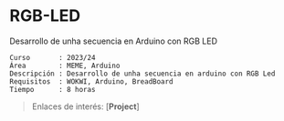 # RGB-LED
Desarrollo de unha secuencia en Arduino con RGB LED

```
Curso       : 2023/24
Área        : MEME, Arduino
Descripción : Desarrollo de unha secuencia en arduino con RGB Led
Requisitos  : WOKWI, Arduino, BreadBoard
Tiempo      : 8 horas
```

> Enlaces de interés: [**Project**]
